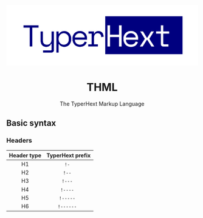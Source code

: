 <p align="center">
    <img src="./logo.png" align="center">
    <h1 align="center">THML</h1>
    <p align="center">The TyperHext Markup Language</p>
</p>

## Basic syntax

### Headers

| Header type | TyperHext prefix |
|:---:|:---:|
| H1 | `!- ` |
| H2 | `!-- ` |
| H3 | `!--- ` |
| H4 | `!---- ` |
| H5 | `!----- ` |
| H6 | `!------ ` |
